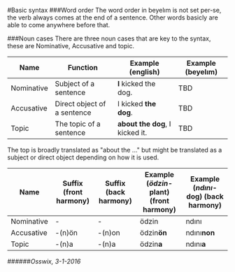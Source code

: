 #Basic syntax
###Word order
The word order in beyelım is not set per-se, the verb always comes at the end of a sentence. 
Other words basicly are able to come anywhere before that.

###Noun cases
There are three noun cases that are key to the syntax, these are Nominative, Accusative and topic.

Name       | Function                     | Example (english)              | Example (beyelım)
-----------|------------------------------|--------------------------------|------------------
Nominative | Subject of a sentence        | **I** kicked the dog.          | TBD
Accusative | Direct object of a sentence  | I kicked **the dog**.          | TBD
Topic      | The topic of a sentence      | **about the dog**, I kicked it.| TBD

The top is broadly translated as "about the ..." but might be translated as a subject or direct object depending on how it is used.

Name       | Suffix (front harmony) | Suffix (back harmony) | Example (*ödzin-* plant) (front harmony) | Example (*ndını-* dog) (back harmony)
-----------|------------------------|-----------------------|------------------------------------------|-----------------------------------
Nominative | -                      | -                     | ödzin                                    | ndını
Accusative | -(n)ön                 | -(n)on                | ödzin**ön**                              | ndını**non**
Topic      | -(n)a                  | -(n)a                 | ödzin**a**                               | ndını**a**

######*Osswix, 3-1-2016* 

